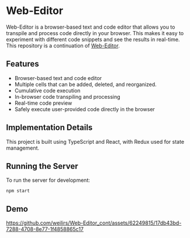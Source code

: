 # Web-Editor

Web-Editor is a browser-based text and code editor that allows you to transpile and process code directly in your browser. This makes it easy to experiment with different code snippets and see the results in real-time.
This repository is a continuation of [Web-Editor](https://github.com/weilirs/Web-Editor).

## Features

- Browser-based text and code editor
- Multiple cells that can be added, deleted, and reorganized.
- Cumulative code execution
- In-browser code transpiling and processing
- Real-time code preview
- Safely execute user-provided code directly in the browser

## Implementation Details

This project is built using TypeScript and React, with Redux used for state management.

## Running the Server

To run the server for development:

```
npm start
```

## Demo

https://github.com/weilirs/Web-Editor_cont/assets/62249815/17db43bd-7288-4708-8e77-1f4858865c17

